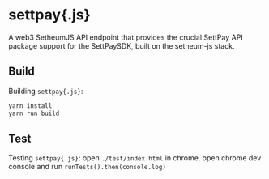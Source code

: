 # settpay{.js}
A web3 SetheumJS API endpoint that provides the crucial SettPay API package support for the SettPaySDK, built on the setheum-js stack.

## Build

Building `settpay{.js}`:

```bash
yarn install
yarn run build
```

## Test

Testing `settpay{.js}`:
open `./test/index.html` in chrome.
open chrome dev console and run `runTests().then(console.log)`

